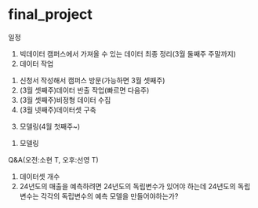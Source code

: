 # final_project

일정
1. 빅데이터 캠퍼스에서 가져올 수 있는 데이터 최종 정리(3월 둘째주 주말까지)
2. 데이터 작업
 1) 신청서 작성해서 캠퍼스 방문(가능하면 3월 셋째주)
 2) (3월 셋째주)데이터 반출 작업(빠르면 다음주)
 3) (3월 셋째주)비정형 데이터 수집
 4) (3월 넷째주)데이터셋 구축
3. 모델링(4월 첫째주~)
 1) 모델링

Q&A(오전:소현 T, 오후:선영 T)
1. 데이터셋 개수
2. 24년도의 매출을 예측하려면 24년도의 독립변수가 있어야 하는데
   24년도의 독립변수는 각각의 독립변수의 예측 모델을 만들어야하는가?
